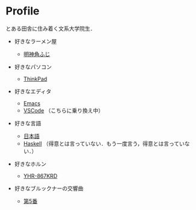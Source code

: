 # Profile

とある田舎に住み着く文系大学院生．

- 好きなラーメン屋  

  - [明神角ふじ](https://ramendb.supleks.jp/s/3604.html)

- 好きなパソコン

  - [ThinkPad](https://www.lenovo.com/jp/ja/think/)

- 好きなエディタ

  - [Emacs](https://www.gnu.org/software/emacs/)
  - [VSCode](https://code.visualstudio.com/) （こちらに乗り換え中）

- 好きな言語
  - [日本語](https://ja.wikipedia.org/wiki/%E6%97%A5%E6%9C%AC%E8%AA%9E)
  - [Haskell](https://www.haskell.org/) （得意とは言っていない．もう一度言う，得意とは言っていない．）

- 好きなホルン
  - [YHR-867KRD](https://jp.yamaha.com/products/musical_instruments/winds/frenchhorns/yhr-867krd/index.html)

- 好きなブルックナーの交響曲
  - [第5番](https://open.spotify.com/album/6zKGgYFoh6A4lRMhth5XG0?si=MRTP9mOtRi2-dvKnqoxq9Q)

